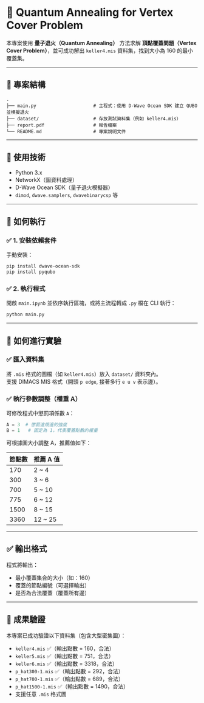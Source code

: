 
# 🧠 Quantum Annealing for Vertex Cover Problem

本專案使用 **量子退火（Quantum Annealing）** 方法求解 **頂點覆蓋問題（Vertex Cover Problem）**，並可成功解出 `keller4.mis` 資料集，找到大小為 160 的最小覆蓋集。

---

## 📁 專案結構

```
.
├── main.py                     # 主程式：使用 D-Wave Ocean SDK 建立 QUBO 並模擬退火
├── dataset/                    # 存放測試資料集（例如 keller4.mis）
├── report.pdf                  # 報告檔案
└── README.md                   # 專案說明文件
```

---

## 🧪 使用技術

- Python 3.x
- NetworkX（圖資料處理）
- D-Wave Ocean SDK（量子退火模擬器）
- `dimod`, `dwave.samplers`, `dwavebinarycsp` 等

---

## 🚀 如何執行

### ✅ 1. 安裝依賴套件

手動安裝：

```bash
pip install dwave-ocean-sdk
pip install pyqubo
```

### ✅ 2. 執行程式

開啟 `main.ipynb` 並依序執行區塊，或將主流程轉成 `.py` 檔在 CLI 執行：

```bash
python main.py
```

---

## 🧪 如何進行實驗

### ✅ 匯入資料集

將 `.mis` 格式的圖檔（如 `keller4.mis`）放入 `dataset/` 資料夾內。  
支援 DIMACS MIS 格式（開頭 `p edge`, 接著多行 `e u v` 表示邊）。

### ✅ 執行參數調整（權重 A）

可修改程式中懲罰項係數 `A`：

```python
A = 3  # 懲罰違規邊的強度
B = 1   # 固定為 1，代表覆蓋點數的權重
```

可根據圖大小調整 A，推薦值如下：

| 節點數 | 推薦 A 值 |
|--------|-----------|
| 170    | 2 ~ 4     |
| 300    | 3 ~ 6     |
| 700    | 5 ~ 10    |
| 775    | 6 ~ 12    |
| 1500   | 8 ~ 15    |
| 3360   | 12 ~ 25   |

---

## ✅ 輸出格式

程式將輸出：

- 最小覆蓋集合的大小（如：160）
- 覆蓋的節點編號（可選擇輸出）
- 是否為合法覆蓋（覆蓋所有邊）

---

## 📌 成果驗證

本專案已成功驗證以下資料集（包含大型密集圖）：

- `keller4.mis` ✅（輸出點數 = 160，合法）
- `keller5.mis` ✅（輸出點數 = 751，合法）
- `keller6.mis` ✅（輸出點數 = 3318，合法）
- `p_hat300-1.mis` ✅（輸出點數 = 292，合法）
- `p_hat700-1.mis` ✅（輸出點數 = 689，合法）
- `p_hat1500-1.mis` ✅（輸出點數 = 1490，合法）
- 支援任意 `.mis` 格式圖
